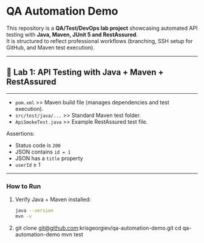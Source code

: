 # QA Automation Demo

This repository is a **QA/Test/DevOps lab project** showcasing automated API testing with **Java, Maven, JUnit 5 and RestAssured**.  
It is structured to reflect professional workflows (branching, SSH setup for GitHub, and Maven test execution).

---

## 🔹 Lab 1: API Testing with Java + Maven + RestAssured

---
- `pom.xml` >> Maven build file (manages dependencies and test execution).  
- `src/test/java/...` >> Standard Maven test folder.  
- `ApiSmokeTest.java` >> Example RestAssured test file.


Assertions:
- Status code is `200`
- JSON contains `id = 1`
- JSON has a `title` property
- `userId` ≥ 1

---
### How to Run

1. Verify Java + Maven installed:
   ```bash
   java --version
   mvn -v
2. git clone git@github.com:krisgeorgiev/qa-automation-demo.git
   cd qa-automation-demo
   mvn test


